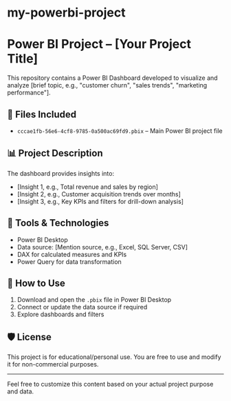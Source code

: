 # my-powerbi-project
# Power BI Project – [Your Project Title]

This repository contains a Power BI Dashboard developed to visualize and analyze [brief topic, e.g., "customer churn", "sales trends", "marketing performance"].

## 📁 Files Included
- `cccae1fb-56e6-4cf8-9785-0a500ac69fd9.pbix` – Main Power BI project file

## 📊 Project Description
The dashboard provides insights into:
- [Insight 1, e.g., Total revenue and sales by region]
- [Insight 2, e.g., Customer acquisition trends over months]
- [Insight 3, e.g., Key KPIs and filters for drill-down analysis]

## 📌 Tools & Technologies
- Power BI Desktop
- Data source: [Mention source, e.g., Excel, SQL Server, CSV]
- DAX for calculated measures and KPIs
- Power Query for data transformation

## 🚀 How to Use
1. Download and open the `.pbix` file in Power BI Desktop
2. Connect or update the data source if required
3. Explore dashboards and filters

## 🛡️ License
This project is for educational/personal use. You are free to use and modify it for non-commercial purposes.

---

Feel free to customize this content based on your actual project purpose and data.

